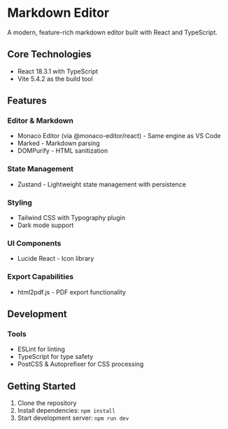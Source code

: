 # Markdown Editor

A modern, feature-rich markdown editor built with React and TypeScript.

## Core Technologies

- React 18.3.1 with TypeScript
- Vite 5.4.2 as the build tool

## Features

### Editor & Markdown

- Monaco Editor (via @monaco-editor/react) - Same engine as VS Code
- Marked - Markdown parsing
- DOMPurify - HTML sanitization

### State Management

- Zustand - Lightweight state management with persistence

### Styling

- Tailwind CSS with Typography plugin
- Dark mode support

### UI Components

- Lucide React - Icon library

### Export Capabilities

- html2pdf.js - PDF export functionality

## Development

### Tools

- ESLint for linting
- TypeScript for type safety
- PostCSS & Autoprefixer for CSS processing

## Getting Started

1. Clone the repository
2. Install dependencies: `npm install`
3. Start development server: `npm run dev`

